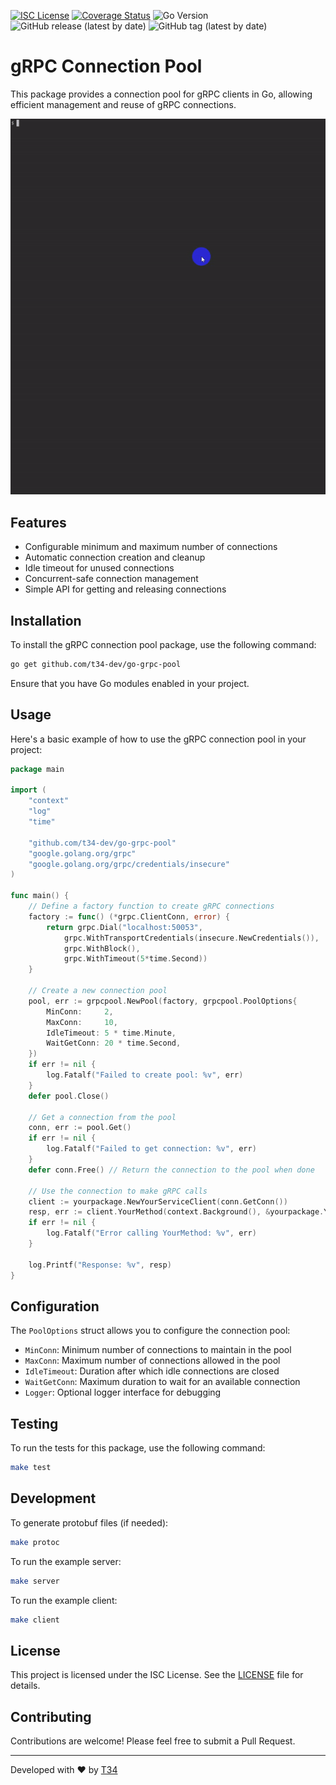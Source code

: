 [![ISC License](http://img.shields.io/badge/license-ISC-blue.svg)](http://copyfree.org)
[![Coverage Status](https://coveralls.io/repos/github/t34-dev/go-grpc-pool/badge.svg?branch=main&ver=1725100122)](https://coveralls.io/github/t34-dev/go-grpc-pool?branch=main&ver=1725100122)
![Go Version](https://img.shields.io/badge/Go-1.22-blue?logo=go&ver=1725100122)
![GitHub release (latest by date)](https://img.shields.io/github/v/release/t34-dev/go-grpc-pool?ver=1725100122)
![GitHub tag (latest by date)](https://img.shields.io/github/v/tag/t34-dev/go-grpc-pool?sort=semver&style=flat&logo=git&logoColor=white&label=Latest%20Version&color=blue&ver=1725100122)

# gRPC Connection Pool

This package provides a connection pool for gRPC clients in Go, allowing efficient management and reuse of gRPC connections.

![TypeScript WebSocket Client Logo](./example.gif)

## Features

- Configurable minimum and maximum number of connections
- Automatic connection creation and cleanup
- Idle timeout for unused connections
- Concurrent-safe connection management
- Simple API for getting and releasing connections

## Installation

To install the gRPC connection pool package, use the following command:

```bash
go get github.com/t34-dev/go-grpc-pool
```

Ensure that you have Go modules enabled in your project.

## Usage

Here's a basic example of how to use the gRPC connection pool in your project:

```go
package main

import (
	"context"
	"log"
	"time"

	"github.com/t34-dev/go-grpc-pool"
	"google.golang.org/grpc"
	"google.golang.org/grpc/credentials/insecure"
)

func main() {
	// Define a factory function to create gRPC connections
	factory := func() (*grpc.ClientConn, error) {
		return grpc.Dial("localhost:50053",
			grpc.WithTransportCredentials(insecure.NewCredentials()),
			grpc.WithBlock(),
			grpc.WithTimeout(5*time.Second))
	}

	// Create a new connection pool
	pool, err := grpcpool.NewPool(factory, grpcpool.PoolOptions{
		MinConn:     2,
		MaxConn:     10,
		IdleTimeout: 5 * time.Minute,
		WaitGetConn: 20 * time.Second,
	})
	if err != nil {
		log.Fatalf("Failed to create pool: %v", err)
	}
	defer pool.Close()

	// Get a connection from the pool
	conn, err := pool.Get()
	if err != nil {
		log.Fatalf("Failed to get connection: %v", err)
	}
	defer conn.Free() // Return the connection to the pool when done

	// Use the connection to make gRPC calls
	client := yourpackage.NewYourServiceClient(conn.GetConn())
	resp, err := client.YourMethod(context.Background(), &yourpackage.YourRequest{})
	if err != nil {
		log.Fatalf("Error calling YourMethod: %v", err)
	}

	log.Printf("Response: %v", resp)
}
```

## Configuration

The `PoolOptions` struct allows you to configure the connection pool:

- `MinConn`: Minimum number of connections to maintain in the pool
- `MaxConn`: Maximum number of connections allowed in the pool
- `IdleTimeout`: Duration after which idle connections are closed
- `WaitGetConn`: Maximum duration to wait for an available connection
- `Logger`: Optional logger interface for debugging

## Testing

To run the tests for this package, use the following command:

```bash
make test
```

## Development

To generate protobuf files (if needed):

```bash
make protoc
```

To run the example server:

```bash
make server
```

To run the example client:

```bash
make client
```

## License

This project is licensed under the ISC License. See the [LICENSE](LICENSE) file for details.

## Contributing

Contributions are welcome! Please feel free to submit a Pull Request.


---

Developed with ❤️ by [T34](https://github.com/t34-dev)
